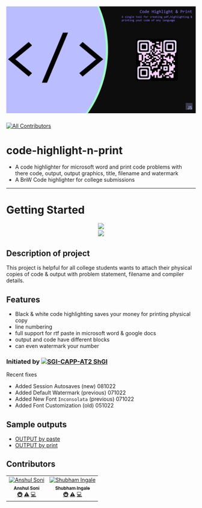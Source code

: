 # ![/README assets/banner.png](https://github.com/SGI-CAPP-AT2/code-highlight-n-print/blob/main/README%20assets/banner.png?raw=true)
<!-- ALL-CONTRIBUTORS-BADGE:START - Do not remove or modify this section -->
[![All Contributors](https://img.shields.io/badge/all_contributors-3-orange.svg?style=flat-square)](#contributors-)
<!-- ALL-CONTRIBUTORS-BADGE:END -->

# code-highlight-n-print
- A code highlighter for microsoft word and print code problems with there code, output, output graphics, title, filename and watermark
- A BnW Code highlighter for college submissions
<hr>

# Getting Started

<p align="center">
  <a href="https://sgi-capp-at2.github.io/code-highlight-n-print/tool"> <img src="https://img.shields.io/badge/Tool↗-Go%20to%20tool-gray?style=social" /> </a><br>
  <a href="https://sgi-capp-at2.github.io/code-highlight-n-print"> <img src="https://img.shields.io/badge/site↗-Go%20to%20site-white?style=social" /> </a>
</p>

## Description of project

This project is helpful for all college students wants to attach their physical copies of code & output with problem statement, filename and compiler details.

## Features

- Black & white code highlighting saves your money for printing physical copy
- line numbering 
- full support for rtf paste in microsoft word & google docs
- output and code have different blocks
- can even watermark your number

### Initiated by [![SGI-CAPP-AT2](https://avatars.githubusercontent.com/u/77089227?s=20&v=4) ShGI](https://github.com/SGI-CAPP-AT2)

Recent fixes
- Added Session Autosaves (new) 081022
- Added Default Watermark (previous) 071022
- Added New Font `Inconsolata` (previous) 071022
- Added Font Customization (old) 051022
## Sample outputs
- [OUTPUT by paste](OUTPUTS/paste.output.docx)
- [OUTPUT by print](OUTPUTS/print.output.pdf)

## Contributors

<!-- ALL-CONTRIBUTORS-LIST:START - Do not remove or modify this section -->
<!-- prettier-ignore-start -->
<!-- markdownlint-disable -->
<table>
  <tbody>
    <tr>
      <td align="center"><a href="https://anshul-soni.vercel.app/"><img src="https://avatars.githubusercontent.com/u/74638335?v=4?s=100" width="100px;" alt="Anshul Soni"/><br /><sub><b>Anshul Soni</b></sub></a><br /><a href="#infra-anshulsoni4" title="Infrastructure (Hosting, Build-Tools, etc)">🚇</a> <a href="https://github.com/SGI-CAPP-AT2/code-highlight-n-print/commits?author=anshulsoni4" title="Tests">⚠️</a> <a href="https://github.com/SGI-CAPP-AT2/code-highlight-n-print/commits?author=anshulsoni4" title="Code">💻</a></td>
      <td align="center"><a href="https://github.com/SGI-CAPP-AT2"><img src="https://avatars.githubusercontent.com/u/77089227?v=4?s=100" width="100px;" alt="Shubham Ingale"/><br /><sub><b>Shubham Ingale</b></sub></a><br /><a href="#infra-SGI-CAPP-AT2" title="Infrastructure (Hosting, Build-Tools, etc)">🚇</a> <a href="https://github.com/SGI-CAPP-AT2/code-highlight-n-print/commits?author=SGI-CAPP-AT2" title="Tests">⚠️</a> <a href="https://github.com/SGI-CAPP-AT2/code-highlight-n-print/commits?author=SGI-CAPP-AT2" title="Code">💻</a></td>
    </tr>
  </tbody>
  <tfoot>
    
  </tfoot>
</table>

<!-- markdownlint-restore -->
<!-- prettier-ignore-end -->

<!-- ALL-CONTRIBUTORS-LIST:END -->
<!-- prettier-ignore-start -->
<!-- markdownlint-disable -->

<!-- markdownlint-restore -->
<!-- prettier-ignore-end -->

<!-- ALL-CONTRIBUTORS-LIST:END -->
